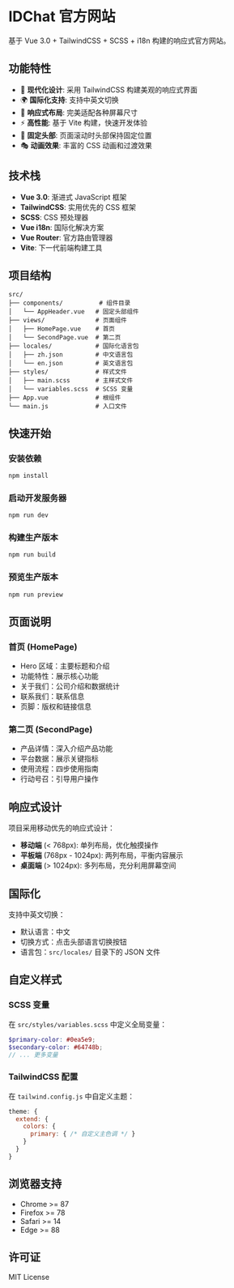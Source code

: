 # IDChat 官方网站

基于 Vue 3.0 + TailwindCSS + SCSS + i18n 构建的响应式官方网站。

## 功能特性

- 🎨 **现代化设计**: 采用 TailwindCSS 构建美观的响应式界面
- 🌍 **国际化支持**: 支持中英文切换
- 📱 **响应式布局**: 完美适配各种屏幕尺寸
- ⚡ **高性能**: 基于 Vite 构建，快速开发体验
- 🎯 **固定头部**: 页面滚动时头部保持固定位置
- 🎭 **动画效果**: 丰富的 CSS 动画和过渡效果

## 技术栈

- **Vue 3.0**: 渐进式 JavaScript 框架
- **TailwindCSS**: 实用优先的 CSS 框架
- **SCSS**: CSS 预处理器
- **Vue i18n**: 国际化解决方案
- **Vue Router**: 官方路由管理器
- **Vite**: 下一代前端构建工具

## 项目结构

```
src/
├── components/          # 组件目录
│   └── AppHeader.vue   # 固定头部组件
├── views/              # 页面组件
│   ├── HomePage.vue    # 首页
│   └── SecondPage.vue  # 第二页
├── locales/            # 国际化语言包
│   ├── zh.json         # 中文语言包
│   └── en.json         # 英文语言包
├── styles/             # 样式文件
│   ├── main.scss       # 主样式文件
│   └── variables.scss  # SCSS 变量
├── App.vue             # 根组件
└── main.js             # 入口文件
```

## 快速开始

### 安装依赖

```bash
npm install
```

### 启动开发服务器

```bash
npm run dev
```

### 构建生产版本

```bash
npm run build
```

### 预览生产版本

```bash
npm run preview
```

## 页面说明

### 首页 (HomePage)
- Hero 区域：主要标题和介绍
- 功能特性：展示核心功能
- 关于我们：公司介绍和数据统计
- 联系我们：联系信息
- 页脚：版权和链接信息

### 第二页 (SecondPage)
- 产品详情：深入介绍产品功能
- 平台数据：展示关键指标
- 使用流程：四步使用指南
- 行动号召：引导用户操作

## 响应式设计

项目采用移动优先的响应式设计：

- **移动端** (< 768px): 单列布局，优化触摸操作
- **平板端** (768px - 1024px): 两列布局，平衡内容展示
- **桌面端** (> 1024px): 多列布局，充分利用屏幕空间

## 国际化

支持中英文切换：

- 默认语言：中文
- 切换方式：点击头部语言切换按钮
- 语言包：`src/locales/` 目录下的 JSON 文件

## 自定义样式

### SCSS 变量
在 `src/styles/variables.scss` 中定义全局变量：

```scss
$primary-color: #0ea5e9;
$secondary-color: #64748b;
// ... 更多变量
```

### TailwindCSS 配置
在 `tailwind.config.js` 中自定义主题：

```javascript
theme: {
  extend: {
    colors: {
      primary: { /* 自定义主色调 */ }
    }
  }
}
```

## 浏览器支持

- Chrome >= 87
- Firefox >= 78
- Safari >= 14
- Edge >= 88

## 许可证

MIT License
